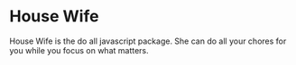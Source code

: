 # House Wife
House Wife is the do all javascript package. She can do all your chores for you while you focus on what matters.